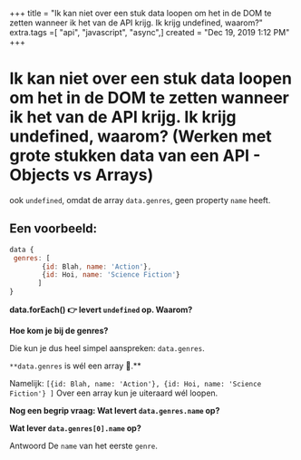 +++
title = "Ik kan niet over een stuk data loopen om het in de DOM te zetten wanneer ik het van de API krijg. Ik krijg undefined, waarom?"
extra.tags =[ "api", "javascript", "async",]
created = "Dec 19, 2019 1:12 PM"
+++
# Ik kan niet over een stuk data loopen om het in de DOM te zetten wanneer ik het van de API krijg. Ik krijg undefined, waarom? (Werken met grote stukken data van een API - Objects vs Arrays)

ook `undefined`, omdat de array `data.genres`, geen property `name` heeft.

## Een voorbeeld:

```js
data { 
 genres: [
        {id: Blah, name: 'Action'}, 
        {id: Hoi, name: 'Science Fiction'}
       ]
}
```

**data.forEach() 👉 levert `undefined` op. Waarom?** 

**Hoe kom je bij de genres?**

Die kun je dus heel simpel aanspreken: `data.genres`. 

`**data.genres` is wél een array 🎉.**

Namelijk: `[{id: Blah, name: 'Action'}, {id: Hoi, name: 'Science Fiction'} ]`
Over een array kun je uiteraard wél loopen. 

**Nog een begrip vraag: Wat levert `data.genres.name` op?** 


**Wat lever `data.genres[0].name` op?** 

Antwoord De `name` van het eerste `genre`.